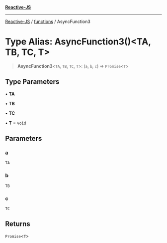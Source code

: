 [**Reactive-JS**](../../README.md)

***

[Reactive-JS](../../README.md) / [functions](../README.md) / AsyncFunction3

# Type Alias: AsyncFunction3()\<TA, TB, TC, T\>

> **AsyncFunction3**\<`TA`, `TB`, `TC`, `T`\>: (`a`, `b`, `c`) => `Promise`\<`T`\>

## Type Parameters

• **TA**

• **TB**

• **TC**

• **T** = `void`

## Parameters

### a

`TA`

### b

`TB`

### c

`TC`

## Returns

`Promise`\<`T`\>
